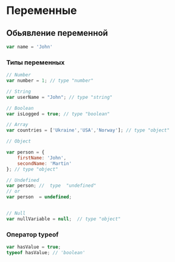 # Переменные

## Обьявление переменной
```javascript
var name = 'John'
```
### Типы переменных
```javascript
// Number
var number = 1; // type "number"

// String
var userName = "John"; // type "string"

// Boolean
var isLogged = true; // type "boolean"

// Array
var countries = ['Ukraine','USA','Norway']; // type "object"

// Object

var person = {
	firstName: 'John',
	secondName: 'Martin'
}; // type "object"

// Undefined
var person;	//  type  "undefined"
// or
var person  = undefined;


// Null
var nullVariable = null;  // type "object"

```

### Оператор typeof

```javascript
var hasValue = true;
typeof hasValue; // 'boolean'
```
